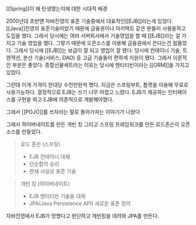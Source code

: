 [[Spring]]이 왜 탄생했는지에 대한 시대적 배경

2000년대 초반엔 자바진영의 표준 기술중에서 대표적인[[EJB]]라는게 있었다.
[[Java]]진영의 표준기술이었기 때문에 금융권이나 아키텍트 같은 분들이 사용을하고 도입을 했다.
그래서 당시에는 여러 서버회사에서 기술영업을 할 때 [[EJB]]라는 걸 가지고 기술 영업을 했다.
그렇기 때문에 오픈소스를 이용해 금융권에서 쓴다는건 힘들었다.
그래서 당시에 [[EJB]]는 보급이 잘 되고 영업이 잘 됐다.
당시에  컨테이너 기술, 트랜잭션, 분산 기술(서비스, DAO) 등 고급 기술들이 편하게 지원이 됐다.
그래서 이론적인 부분은 좋았다. 
종합선물세트라는 이유는 당시에 엔티티빈이라는 [[ORM]]을 가지고 있었다.

그런데 이게 가격이 한대당 수천만원씩 했다.
지금은 스프링부트, 톰캣을 이용해 무료로 사용가능하다.
결정적으로 EJB는 쓰기 너무 어렵고 느렸다.
EJB가 제공하는 인터페이스를 구현을 하고 EJB에 의존적으로 개발해야했다.

그래서 [[POJO]]를 쓰자라는 말로 돌아가자는 이야기가 나왔다

그래서 하이버네이트를 만든 개빈 킹 그리고 스프링 프레임워크를 만든 로드존슨이 오픈소스를 만들었다.
> 로드 존슨 (스프링)
>  - EJB 컨테이너 대체
>  - 단순함의 승리
>  - 현재 사실상 표준 기술

> 개빈 킹 (하이버네이트)
> - EJB 엔티티빈 기술을 대체
> - JPA(Java Persistence API) 새로운 표준 정의

자바진영에서 EJB가 망했다고 판단하고 개빈킹을 데려와 JPA를 만든다.
